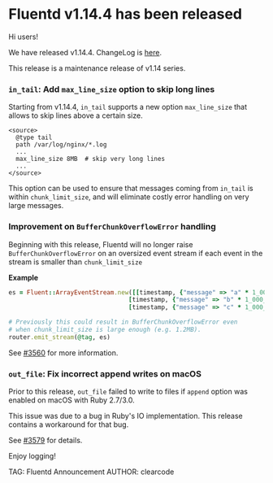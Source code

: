 # Fluentd v1.14.4 has been released

Hi users!

We have released v1.14.4. ChangeLog is [here](https://github.com/fluent/fluentd/blob/master/CHANGELOG.md#release-v1144---20220106).

This release is a maintenance release of v1.14 series.

### `in_tail`: Add `max_line_size` option to skip long lines

Starting from v1.14.4, `in_tail` supports a new option `max_line_size` that
allows to skip lines above a certain size.

```
<source>
  @type tail
  path /var/log/nginx/*.log
  ...
  max_line_size 8MB  # skip very long lines
  ...
</source>
```

This option can be used to ensure that messages coming from `in_tail` is
within `chunk_limit_size`, and will eliminate costly error handling on very
large messages.

### Improvement on `BufferChunkOverflowError` handling

Beginning with this release, Fluentd will no longer raise
`BufferChunkOverflowError` on an oversized event stream if each event in the
stream is smaller than `chunk_limit_size`

**Example**

```ruby
es = Fluent::ArrayEventStream.new([[timestamp, {"message" => "a" * 1_000_000}],
                                 [timestamp, {"message" => "b" * 1_000_000}],
                                 [timestamp, {"message" => "c" * 1_000_000}]])

# Previously this could result in BufferChunkOverflowError even
# when chunk_limit_size is large enough (e.g. 1.2MB).
router.emit_stream(@tag, es)
```

See [#3560](https://github.com/fluent/fluentd/issues/3560) for more information.

### `out_file`: Fix incorrect append writes on macOS

Prior to this release, `out_file` failed to write to files if `append` option was
enabled on macOS with Ruby 2.7/3.0.

This issue was due to a bug in Ruby's IO implementation. This release contains a
workaround for that bug.

See [#3579]( https://github.com/fluent/fluentd/pull/3579) for details.

Enjoy logging!

TAG: Fluentd Announcement
AUTHOR: clearcode
